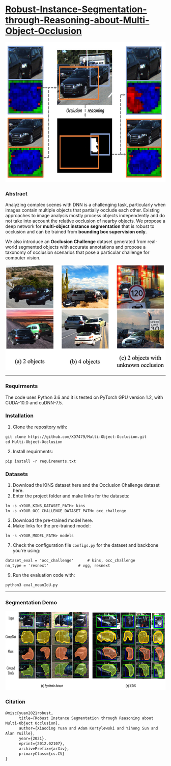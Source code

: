 # [Robust-Instance-Segmentation-through-Reasoning-about-Multi-Object-Occlusion](https://arxiv.org/abs/2012.02107)


<img src="images/figure_1.jpg" width="760" height="440" alt="figure1"/>

### Abstract

Analyzing complex scenes with DNN is a challenging task, particularly when images contain multiple objects that partially occlude each other. Existing approaches to image analysis mostly process objects independently and do not take into account the relative occlusion of nearby objects. We propose a deep network for **multi-object instance segmentation** that is robust to occlusion and can be trained from **bounding box supervision only**. 

We also introduce an **Occlusion Challenge** dataset generated from real-world segmented objects with accurate annotations and propose a taxonomy of occlusion scenarios that pose a particular challenge for computer vision.

<img src="images/synth_data_visual.jpg" width="570" height="330" alt="occ_challenge_dataset"/>


------------

### Requirments
The code uses Python 3.6 and it is tested on PyTorch GPU version 1.2, with CUDA-10.0 and cuDNN-7.5.

### Installation
1. Clone the repository with:
```
git clone https://github.com/XD7479/Multi-Object-Occlusion.git
cd Multi-Object-Occlusion
```
2. Install requirments:
```
pip install -r requirements.txt
```
### Datasets
1. Download the KINS dataset here and the Occlusion Challenge dataset here.
2. Enter the project folder and make links for the datasets:
```
ln -s <YOUR_KINS_DATASET_PATH> kins
ln -s <YOUR_OCC_CHALLENGE_DATASET_PATH> occ_challenge
```
3. Download the pre-trained model here.
4. Make links for the pre-trained model:
```
ln -s <YOUR_MODEL_PATH> models
```
7. Check the configuration file `configs.py` for the dataset and backbone you're using:
```
dataset_eval = 'occ_challenge'      # kins, occ_challenge
nn_type = 'resnext'             # vgg, resnext

```
9. Run the evaluation code with:
```
python3 eval_meanIoU.py
```

-----------
### Segmentation Demo


<img src="images/visual_seg_synth.jpg" width="1000" height="250" alt="demo"/>

### Citation

```
@misc{yuan2021robust,
      title={Robust Instance Segmentation through Reasoning about Multi-Object Occlusion}, 
      author={Xiaoding Yuan and Adam Kortylewski and Yihong Sun and Alan Yuille},
      year={2021},
      eprint={2012.02107},
      archivePrefix={arXiv},
      primaryClass={cs.CV}
}
```



